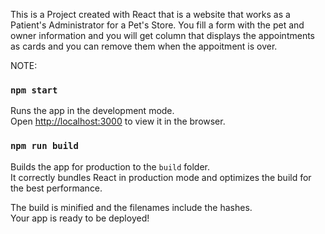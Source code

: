 This is a Project created with React that is a website that works as a Patient's Administrator for a Pet's Store. You fill a form with the pet and owner information and you will get column that displays the appointments as cards and you can remove them when the appoitment is over.

NOTE:

### `npm start`

Runs the app in the development mode.<br />
Open [http://localhost:3000](http://localhost:3000) to view it in the browser.

### `npm run build`

Builds the app for production to the `build` folder.<br />
It correctly bundles React in production mode and optimizes the build for the best performance.

The build is minified and the filenames include the hashes.<br />
Your app is ready to be deployed!
